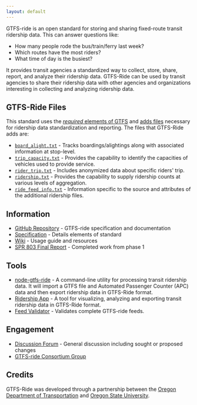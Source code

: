 ```yaml
---
layout: default
---
```

GTFS-ride is an open standard for storing and sharing fixed-route transit ridership data. This can answer questions like:

* How many people rode the bus/train/ferry last week?
* Which routes have the most riders?
* What time of day is the busiest?

It provides transit agencies a standardized way to collect, store, share, report, and analyze their ridership data. GTFS-Ride can be used by transit agencies to share their ridership data with other agencies and organizations interesting in collecting and analyzing ridership data. 

## GTFS-Ride Files

This standard uses the [_required_ elements of GTFS](http://gtfs.org) and [adds files](http://spec.gtfs-ride.org) necessary for ridership data standardization and reporting. The files that GTFS-Ride adds are:

* [`board_alight.txt`](https://github.com/ODOT-PTS/GTFS-ride/blob/master/spec/en/reference.md#board_alighttxt) - Tracks boardings/alightings along with associated information at stop-level.
* [`trip_capacity.txt`](https://github.com/ODOT-PTS/GTFS-ride/blob/master/spec/en/reference.md#trip_capacitytxt) - Provides the capability to identify the capacities of vehicles used to provide service.
* [`rider_trip.txt`](https://github.com/ODOT-PTS/GTFS-ride/blob/master/spec/en/reference.md#rider_triptxt) - Includes anonymized data about specific riders' trip.
* [`ridership.txt`](https://github.com/ODOT-PTS/GTFS-ride/blob/master/spec/en/reference.md#ridershiptxt) - Provides the capability to supply ridership counts at various levels of aggregation.
* [`ride_feed_info.txt`](https://github.com/ODOT-PTS/GTFS-ride/blob/master/spec/en/reference.md#ride_feed_infotxt) - Information specific to the source and attributes of the additional ridership files.

## Information
*	[GitHub Repository](http://github.gtfs-ride.org) - GTFS-ride specification and documentation
*	[Specification](http://spec.gtfs-ride.org) - Details elements of standard
*	[Wiki](http://wiki.gtfs-ride.org) - Usage guide and resources
* [SPR 803 Final Report](https://www.oregon.gov/ODOT/Programs/ResearchDocuments/SPR_803_Final%20Strategic%20Public%20Transit%20Investment.pdf) - Completed work from phase 1

## Tools
*	[node-gtfs-ride](https://github.com/ODOT-PTS/node-gtfs-ride) - A command-line utility for processing transit ridership data. It will import a GTFS file and Automated Passenger Counter (APC) data and then export ridership data in GTFS-Ride format.
*	[Ridership App](https://github.com/ODOT-PTS/ridership-app) - A tool for visualizing, analyzing and exporting transit ridership data in GTFS-Ride format.
*	[Feed Validator](http://validation.gtfs-ride.org) - Validates complete GTFS-ride feeds.

## Engagement
*	[Discussion Forum](http://forum.gtfs-ride.org) - General discussion including sought or proposed changes
* [GTFS-ride Consortium Group](consortium/meetings)

## Credits

GTFS-Ride was developed through a partnership between the [Oregon Department of Transportation](https://www.oregon.gov/odot) and [Oregon State University](https://oregonstate.edu). 